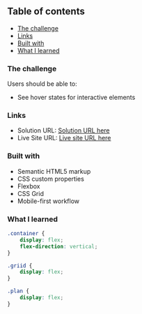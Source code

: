 

## Table of contents

-   [The challenge](#the-challenge)
-   [Links](#links)
-   [Built with](#built-with)
-   [What I learned](#what-i-learned)

### The challenge

Users should be able to:

-   See hover states for interactive elements

### Links

-   Solution URL: [Solution URL here](https://github.com/iprinceroyy/order-summary-component)
-   Live Site URL: [Live site URL here](https://ordercomponent-card.netlify.app/)

### Built with

-   Semantic HTML5 markup
-   CSS custom properties
-   Flexbox
-   CSS Grid
-   Mobile-first workflow

### What I learned

```css
.container {
    display: flex;
    flex-direction: vertical;
}

.griid {
    display: flex;
}

.plan {
    display: flex;
}
```
